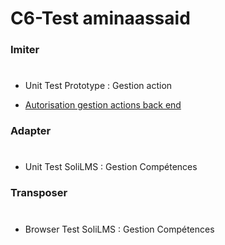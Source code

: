 # C6-Test aminaassaid



### Imiter

#

- Unit Test Prototype : Gestion action



- [Autorisation gestion actions back end  ](https://github.com/labs-web/prototype/issues/191)
  
### Adapter

#

- Unit Test SoliLMS : Gestion Compétences
  



### Transposer

#

- Browser Test SoliLMS : Gestion Compétences





